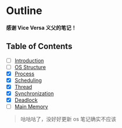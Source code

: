 # Outline

**感谢 Vice Versa 义父的笔记！**

## Table of Contents

- [ ] [Introduction](Intro.md)
- [ ] [OS Structure](Structure.md)
- [x] [Process](Process.md)
- [x] [Scheduling](Scheduling.md)
- [x] [Thread](Thread.md)
- [x] [Synchronization](Synchronization.md)
- [x] [Deadlock](Deadlock.md)
- [ ] [Main Memory](MainMemory.md)

> 咕咕咕了，没好好更新 os 笔记确实不应该